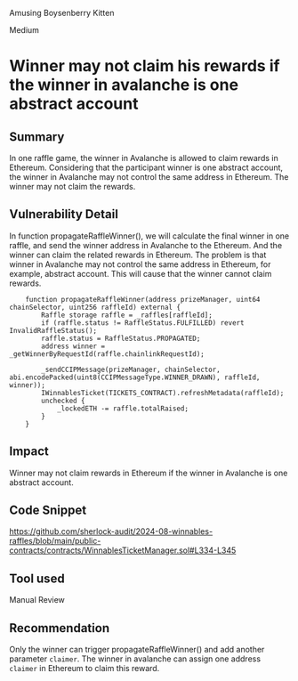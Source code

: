 Amusing Boysenberry Kitten

Medium

# Winner may not claim his rewards if the winner in avalanche is one abstract account

## Summary
In one raffle game, the winner in Avalanche is allowed to claim rewards in Ethereum. Considering that the participant winner is one abstract account, the winner in Avalanche may not control the same address in Ethereum. The winner may not claim the rewards.

## Vulnerability Detail
In function propagateRaffleWinner(), we will calculate the final winner in one raffle, and send the winner address in Avalanche to the Ethereum. And the winner can claim the related rewards in Ethereum.
The problem is that winner in Avalanche may not control the same address in Ethereum, for example, abstract account. This will cause that the winner cannot claim rewards.
```solidity
    function propagateRaffleWinner(address prizeManager, uint64 chainSelector, uint256 raffleId) external {
        Raffle storage raffle = _raffles[raffleId];
        if (raffle.status != RaffleStatus.FULFILLED) revert InvalidRaffleStatus();
        raffle.status = RaffleStatus.PROPAGATED;
        address winner = _getWinnerByRequestId(raffle.chainlinkRequestId);

        _sendCCIPMessage(prizeManager, chainSelector, abi.encodePacked(uint8(CCIPMessageType.WINNER_DRAWN), raffleId, winner));
        IWinnablesTicket(TICKETS_CONTRACT).refreshMetadata(raffleId);
        unchecked {
            _lockedETH -= raffle.totalRaised;
        }
    }
```

## Impact
Winner may not claim rewards in Ethereum if the winner in Avalanche is one abstract account.

## Code Snippet
https://github.com/sherlock-audit/2024-08-winnables-raffles/blob/main/public-contracts/contracts/WinnablesTicketManager.sol#L334-L345
## Tool used

Manual Review

## Recommendation
Only the winner can trigger propagateRaffleWinner() and add another parameter `claimer`. The winner in avalanche can assign one address `claimer` in Ethereum to claim this reward.